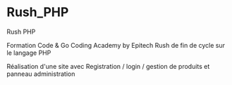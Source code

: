 # Rush_PHP
Rush PHP


Formation Code & Go Coding Academy by Epitech
Rush de fin de cycle sur le langage PHP

Réalisation d'une site avec Registration / login / gestion de produits et panneau administration
